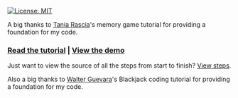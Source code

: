 [![License: MIT](https://img.shields.io/badge/License-MIT-blue.svg)](https://opensource.org/licenses/MIT)

A big thanks to [Tania Rascia](https://www.taniarascia.com)'s memory game tutorial for providing a foundation for my code.

### [Read the tutorial](https://www.taniarascia.com/how-to-create-a-memory-game-super-mario-with-plain-javascript/) | [View the demo](http://taniarascia.github.io/memory)

Just want to view the source of all the steps from start to finish? [View steps](https://gist.github.com/taniarascia/a3b550d568f3e6b693e89786eb333988).

Also a big thanks to [Walter Guevara](https://www.thatsoftwaredude.com/content/6417/how-to-code-blackjack-using-javascript)'s Blackjack coding tutorial for providing a foundation for my code.
